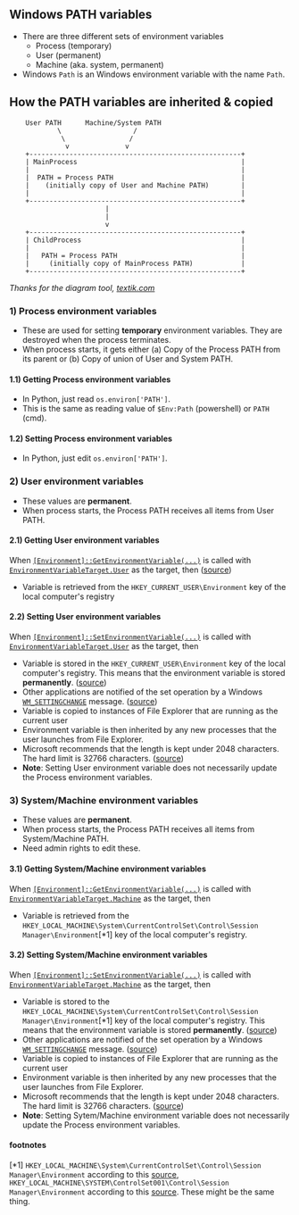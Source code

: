 ## Windows PATH variables 
- There are three different sets of environment variables
  - Process (temporary)
  - User (permanent)
  - Machine (aka. system, permanent) 
- Windows `Path` is an Windows environment variable with the name `Path`.

## How the PATH variables are inherited & copied

```
    User PATH      Machine/System PATH 
            \                  / 
             \                / 
              v              v  
    +-----------------------------------------------------+
    | MainProcess                                         |
    |                                                     |
    |  PATH = Process PATH                                |
    |    (initially copy of User and Machine PATH)        |
    |                                                     |
    +-----------------------------------------------------+
                        |                                  
                        |                                  
                        v                                  
    +-----------------------------------------------------+
    | ChildProcess                                        |
    |                                                     |
    |   PATH = Process PATH                               |
    |     (initially copy of MainProcess PATH)            |
    +-----------------------------------------------------+
```
*Thanks for the diagram tool,* [*textik.com*](https://textik.com/)
### 1) Process environment variables
- These are used for setting **temporary** environment variables. They are destroyed when the process terminates.
- When process starts, it gets either (a) Copy of the Process PATH from its parent or (b) Copy of union of User and System PATH.
#### 1.1) Getting Process environment variables
- In Python, just read `os.environ['PATH']`.
- This is the same as reading value of `$Env:Path` (powershell) or `PATH` (cmd).
#### 1.2) Setting Process environment variables
- In Python, just edit `os.environ['PATH']`.

  
### 2) User environment variables
- These values are **permanent**.
- When process starts, the Process PATH receives all items from User PATH.
#### 2.1) Getting User environment variables
When   [`[Environment]::GetEnvironmentVariable(...)`](https://docs.microsoft.com/en-us/dotnet/api/system.environment.getenvironmentvariable) is called with [`EnvironmentVariableTarget.User`](https://docs.microsoft.com/en-us/dotnet/api/system.environmentvariabletarget#fields) as the target, then ([source](https://docs.microsoft.com/en-us/dotnet/api/system.environment.setenvironmentvariable))
 - Variable is retrieved from the `HKEY_CURRENT_USER\Environment` key of the local computer's registry
#### 2.2) Setting User environment variables
When   [`[Environment]::SetEnvironmentVariable(...)`](https://docs.microsoft.com/en-us/dotnet/api/system.environment.setenvironmentvariable) is called with [`EnvironmentVariableTarget.User`](https://docs.microsoft.com/en-us/dotnet/api/system.environmentvariabletarget#fields) as the target, then
 - Variable is stored in the `HKEY_CURRENT_USER\Environment` key of the local computer's registry. This means that the environment variable is stored **permanently**. ([source](https://docs.microsoft.com/en-us/dotnet/api/system.environment.setenvironmentvariable))
 - Other applications are notified of the set operation by a Windows [`WM_SETTINGCHANGE`](https://docs.microsoft.com/en-us/windows/win32/winmsg/wm-settingchange) message. ([source](https://docs.microsoft.com/en-us/dotnet/api/system.environment.setenvironmentvariable))
 - Variable is copied to instances of File Explorer that are running as the current user
 - Environment variable is then inherited by any new processes that the user launches from File Explorer.
 - Microsoft recommends that the length is kept under 2048 characters. The hard limit is 32766 characters. ([source](https://docs.microsoft.com/en-us/dotnet/api/system.environment.setenvironmentvariable)) 
- **Note**: Setting User environment variable does not necessarily update the Process environment variables.

### 3) System/Machine environment variables
- These values are **permanent**.
- When process starts, the Process PATH receives all items from System/Machine PATH.
- Need admin rights to edit these.
#### 3.1) Getting System/Machine environment variables
When   [`[Environment]::GetEnvironmentVariable(...)`](https://docs.microsoft.com/en-us/dotnet/api/system.environment.getenvironmentvariable) is called with [`EnvironmentVariableTarget.Machine`](https://docs.microsoft.com/en-us/dotnet/api/system.environmentvariabletarget#fields) as the target, then 
 - Variable is retrieved  from the `HKEY_LOCAL_MACHINE\System\CurrentControlSet\Control\Session Manager\Environment`[*1]  key of the local computer's registry. 
#### 3.2) Setting System/Machine environment variables
When   [`[Environment]::SetEnvironmentVariable(...)`](https://docs.microsoft.com/en-us/dotnet/api/system.environment.setenvironmentvariable) is called with [`EnvironmentVariableTarget.Machine`](https://docs.microsoft.com/en-us/dotnet/api/system.environmentvariabletarget#fields) as the target, then 
 - Variable is stored to the `HKEY_LOCAL_MACHINE\System\CurrentControlSet\Control\Session Manager\Environment`[*1]  key of the local computer's registry. This means that the environment variable is stored **permanently**. ([source](https://docs.microsoft.com/en-us/dotnet/api/system.environment.setenvironmentvariable))
 - Other applications are notified of the set operation by a Windows [`WM_SETTINGCHANGE`](https://docs.microsoft.com/en-us/windows/win32/winmsg/wm-settingchange) message. ([source](https://docs.microsoft.com/en-us/dotnet/api/system.environment.setenvironmentvariable))
 - Variable is copied to instances of File Explorer that are running as the current user
 - Environment variable is then inherited by any new processes that the user launches from File Explorer.
 - Microsoft recommends that the length is kept under 2048 characters. The hard limit is 32766 characters. ([source](https://docs.microsoft.com/en-us/dotnet/api/system.environment.setenvironmentvariable))
 - **Note**: Setting Sytem/Machine environment variable does not necessarily update the Process environment variables.
  
  #### footnotes
  [*1] `HKEY_LOCAL_MACHINE\System\CurrentControlSet\Control\Session Manager\Environment` according to this [source](https://docs.microsoft.com/en-us/dotnet/api/system.environmentvariabletarge), `HKEY_LOCAL_MACHINE\SYSTEM\ControlSet001\Control\Session Manager\Environment` according to this [source](https://docs.microsoft.com/en-us/dotnet/api/system.environment.setenvironmentvariable). These might be the same thing.